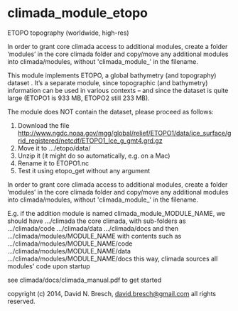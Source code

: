 climada_module_etopo
====================

ETOPO topography (worldwide, high-res)

In order to grant core climada access to additional modules, create a folder ‘modules’ in the core climada folder and copy/move any additional modules into climada/modules, without 
'climada_module_' in the filename. 

This module implements ETOPO, a global bathymetry (and topography) dataset . It’s a separate module, since topographic (and bathymetry) information can be used in various contexts – and since the dataset is quite large (ETOPO1 is 933 MB, ETOPO2 still 233 MB). 

The module does NOT contain the dataset, please proceed as follows:
1.	Download the file http://www.ngdc.noaa.gov/mgg/global/relief/ETOPO1/data/ice_surface/grid_registered/netcdf/ETOPO1_Ice_g_gmt4.grd.gz
2.	Move it to .../etopo/data/
3.	Unzip it (it might do so automatically, e.g. on a Mac)
4.	Rename it to ETOPO1.nc
5.	Test it using etopo_get without any argument

In order to grant core climada access to additional modules, create a folder ‘modules’ in the core climada folder and copy/move any additional modules into climada/modules, without 'climada_module_' in the filename. 

E.g. if the addition module is named climada_module_MODULE_NAME, we should have
.../climada the core climada, with sub-folders as
.../climada/code
.../climada/data
.../climada/docs
and then
.../climada/modules/MODULE_NAME with contents such as 
.../climada/modules/MODULE_NAME/code
.../climada/modules/MODULE_NAME/data
.../climada/modules/MODULE_NAME/docs
this way, climada sources all modules' code upon startup

see climada/docs/climada_manual.pdf to get started

copyright (c) 2014, David N. Bresch, david.bresch@gmail.com all rights reserved.

